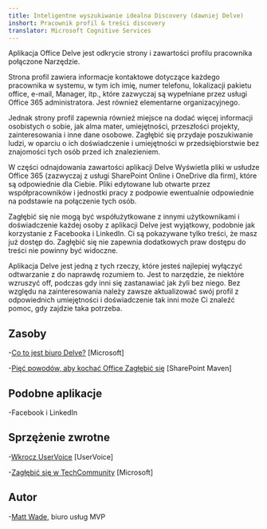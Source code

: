 ```yaml
---
title: Inteligentne wyszukiwanie idealna Discovery (dawniej Delve)
inshort: Pracownik profil & treści discovery
translator: Microsoft Cognitive Services
---
```


Aplikacja Office Delve jest odkrycie strony i zawartości profilu pracownika połączone
Narzędzie.

Strona profil zawiera informacje kontaktowe dotyczące każdego pracownika w
systemu, w tym ich imię, numer telefonu, lokalizacji pakietu office, e-mail,
Manager, itp., które zazwyczaj są wypełniane przez usługi Office 365
administratora. Jest również elementarne organizacyjnego.

Jednak strony profil zapewnia również miejsce na dodać więcej
informacji osobistych o sobie, jak alma mater, umiejętności, przeszłości
projekty, zainteresowania i inne dane osobowe. Zagłębić się przydaje
poszukiwanie ludzi, w oparciu o ich doświadczenie i umiejętności w przedsiębiorstwie
bez znajomości tych osób przed ich znalezieniem.

W części odnajdowania zawartości aplikacji Delve Wyświetla pliki w usłudze Office 365
(zazwyczaj z usługi SharePoint Online i OneDrive dla firm), które są
odpowiednie dla Ciebie. Pliki edytowane lub otwarte przez współpracowników i
jednostki pracy z podpowie ewentualnie odpowiednie na podstawie
na połączenie tych osób.

Zagłębić się nie mogą być współużytkowane z innymi użytkownikami i doświadczenie każdej osoby
z aplikacji Delve jest wyjątkowy, podobnie jak korzystanie z Facebooka i
LinkedIn. Ci są pokazywane tylko treści, że masz już dostęp do.
Zagłębić się nie zapewnia dodatkowych praw dostępu do treści nie powinny być widoczne.

Aplikacja Delve jest jedną z tych rzeczy, które jesteś najlepiej wyłączyć odtwarzanie z do
naprawdę rozumiem to. Jest to narzędzie, że niektóre wzruszyć off, podczas gdy inni się zastanawiać
jak żyli bez niego. Bez względu na zainteresowania należy
zawsze aktualizować swój profil z odpowiednich umiejętności i doświadczenie tak inni
może Ci znaleźć pomoc, gdy zajdzie taka potrzeba.

Zasoby
---------

-[Co to jest biuro
    Delve?](https://support.office.com/en-us/article/What-is-Office-Delve-1315665a-c6af-4409-a28d-49f8916878ca)
    \[Microsoft\]

-[Pięć powodów, aby kochać Office
    Zagłębić się](https://sharepointmaven.com/5-reasons-love-new-office-365-delve/)
    \[SharePoint Maven\]

Podobne aplikacje
--------------------

-Facebook i LinkedIn

Sprzężenie zwrotne
---------

-[Wkrocz UserVoice](https://office365.uservoice.com/forums/273487-delve)
    \[UserVoice\]

-[Zagłębić się w TechCommunity](https://techcommunity.microsoft.com/t5/Delve/ct-p/OfficeDelve)
    \[Microsoft\]

Autor
---------

-[Matt Wade](https://www.linkedin.com/in/thatmattwade/), biuro usług MVP


